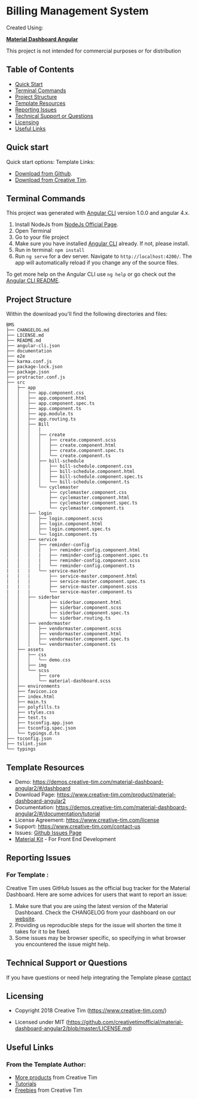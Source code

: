 # Billing Management System

Created Using:

**[Material Dashboard Angular](https://www.creative-tim.com/product/material-dashboard-angular2/)**

This project is not intended for commercial purposes or for distribution

## Table of Contents

* [Quick Start](#quick-start)
* [Terminal Commands](#terminal-commands)
* [Project Structure](#project-structure)
* [Template Resources](#resources)
* [Reporting Issues](#reporting-issues)
* [Technical Support or Questions](#technical-support-or-questions)
* [Licensing](#licensing)
* [Useful Links](#useful-links)


## Quick start

Quick start options:
Template Links:
- [Download from Github](https://github.com/tiniestory/material-dashboard-angular2/archive/master.zip).
- [Download from Creative Tim](http://www.creative-tim.com/product/material-dashboard-angular2).

## Terminal Commands

This project was generated with [Angular CLI](https://github.com/angular/angular-cli) version 1.0.0 and angular 4.x.

1. Install NodeJs from [NodeJs Official Page](https://nodejs.org/en).
2. Open Terminal
3. Go to your file project
4. Make sure you have installed [Angular CLI](https://github.com/angular/angular-cli) already. If not, please install.
5. Run in terminal: ```npm install```
6. Run `ng serve` for a dev server. Navigate to `http://localhost:4200/`. The app will automatically reload if you change any of the source files.

To get more help on the Angular CLI use `ng help` or go check out the [Angular CLI README](https://github.com/angular/angular-cli/blob/master/README.md).

## Project Structure

Within the download you'll find the following directories and files:

```
BMS
├── CHANGELOG.md
├── LICENSE.md
├── README.md
├── angular-cli.json
├── documentation
├── e2e
├── karma.conf.js
├── package-lock.json
├── package.json
├── protractor.conf.js
├── src
│   ├── app
│   │   ├── app.component.css
│   │   ├── app.component.html
│   │   ├── app.component.spec.ts
│   │   ├── app.component.ts
│   │   ├── app.module.ts
│   │   ├── app.routing.ts
│   │   ├── Bill
│   │   │   |
│   │   │   ├── create
│   │   │   │   ├── create.component.scss
│   │   │   │   ├── create.component.html
│   │   │   │   ├── create.component.spec.ts
│   │   │   │   └── create.component.ts
│   │   │   ├── bill-schedule
│   │   │   │   ├── bill-schedule.component.css
│   │   │   │   ├── bill-schedule.component.html
│   │   │   │   ├── bill-schedule.component.spec.ts
│   │   │   │   └── bill-schedule.component.ts
│   │   │   └── cyclemaster
│   │   │       ├── cyclemaster.component.css
│   │   │       ├── cyclemaster.component.html
│   │   │       ├── cyclemaster.component.spec.ts
│   │   │       └── cyclemaster.component.ts
│   │   ├── login
│   │   │   ├── login.component.scss
│   │   │   ├── login.component.html
│   │   │   ├── login.component.spec.ts
│   │   │   └── login.component.ts
│   │   ├── service
│   │   │   ├── reminder-config
│   │   │   |   ├── reminder-config.component.html
│   │   │   |   ├── reminder-config.component.spec.ts
|   |   |   |   ├── reminder-config.component.scss
│   │   │   |   └── reminder-config.component.ts
|   |   |   └── service-master
|   |   |       ├── service-master.component.html
|   |   |       ├── service-master.component.spec.ts
|   |   |       ├── service-master.component.scss
|   |   |       └── service-master.component.ts
│   │   ├── siderbar
│   │   │       ├── siderbar.component.html
│   │   │       ├── siderbar.component.scss
│   │   │       ├── siderbar.component.spec.ts
│   │   │       └── siderbar.routing.ts
│   │   ├── vendormaster
│   │   │   ├── vendormaster.component.scss
│   │   │   ├── vendormaster.component.html
│   │   │   ├── vendormaster.component.spec.ts
│   │   │   └── vendormaster.component.ts
│   ├── assets
│   │   ├── css
│   │   │   └── demo.css
│   │   ├── img
│   │   └── scss
│   │       ├── core
│   │       └── material-dashboard.scss
│   ├── environments
│   ├── favicon.ico
│   ├── index.html
│   ├── main.ts
│   ├── polyfills.ts
│   ├── styles.css
│   ├── test.ts
│   ├── tsconfig.app.json
│   ├── tsconfig.spec.json
│   └── typings.d.ts
├── tsconfig.json
├── tslint.json
└── typings

```





## Template Resources
- Demo: <https://demos.creative-tim.com/material-dashboard-angular2/#/dashboard>
- Download Page: <https://www.creative-tim.com/product/material-dashboard-angular2>
- Documentation: <https://demos.creative-tim.com/material-dashboard-angular2/#/documentation/tutorial>
- License Agreement: <https://www.creative-tim.com/license>
- Support: <https://www.creative-tim.com/contact-us>
- Issues: [Github Issues Page](https://github.com/creativetimofficial/material-dashboard-angular2/issues)
- [Material Kit](https://www.creative-tim.com/product/material-kit?ref=github-mda-free) - For Front End Development

## Reporting Issues

### For Template : 
Creative Tim uses GitHub Issues as the official bug tracker for the Material Dashboard. Here are some advices for users that want to report an issue:

1. Make sure that you are using the latest version of the Material Dashboard. Check the CHANGELOG from your dashboard on our [website](https://www.creative-tim.com/).
2. Providing us reproducible steps for the issue will shorten the time it takes for it to be fixed.
3. Some issues may be browser specific, so specifying in what browser you encountered the issue might help.



## Technical Support or Questions

If you have questions or need help integrating the Template please [contact](https://www.creative-tim.com/contact-us)



## Licensing

- Copyright 2018 Creative Tim (https://www.creative-tim.com/)

- Licensed under MIT (https://github.com/creativetimofficial/material-dashboard-angular2/blob/master/LICENSE.md)


## Useful Links
### From the Template Author:

- [More products](https://www.creative-tim.com/bootstrap-themes) from Creative Tim
- [Tutorials](https://www.youtube.com/channel/UCVyTG4sCw-rOvB9oHkzZD1w)
- [Freebies](https://www.creative-tim.com/bootstrap-themes/free) from Creative Tim



[CHANGELOG]: ./CHANGELOG.md

[version-badge]: https://img.shields.io/badge/version-2.3.0-blue.svg
